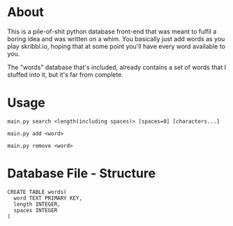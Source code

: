 # About
This is a pile-of-shit python database front-end that was meant to fulfil a boring idea and was written on a whim.
You basically just add words as you play skribbl.io, hoping that at some point you'll have every word available to you.

The "words" database that's included, already contains a set of words that I stuffed into it, but it's far from complete.

# Usage
```
main.py search <length(including spaces)> [spaces=0] [characters...]

main.py add <word>

main.py remove <word>
```

# Database File - Structure
```
CREATE TABLE words(
  word TEXT PRIMARY KEY,
  length INTEGER,
  spaces INTEGER
)
```
